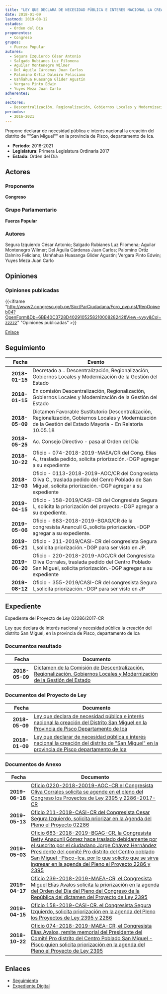 ```yaml
---
title: "LEY QUE DECLARA DE NECESIDAD PÚBLICA E INTERES NACIONAL LA CREACIÓN DEL DISTRITO DE 'SAN MIGUEL' EN LA PROVINCIA DE PISCO DEPARTAMENTO DE ICA"
date: 2018-01-09
lastmod: 2019-08-12
estados: 
  - Orden del Día
proponentes: 
  - Congreso
grupos: 
  - Fuerza Popular
autores: 
  - Segura Izquierdo César Antonio
  - Salgado Rubianes Luz Filomena
  - Aguilar Montenegro Wilmer
  - Del Águila Cárdenas Juan Carlos
  - Palomino Ortiz Dalmiro Feliciano
  - Ushñahua Huasanga Glider Agustín
  - Vergara Pinto Edwin
  - Yuyes Meza Juan Carlo
adherentes: 
  - 
sectores: 
  - Descentralización, Regionalización, Gobiernos Locales y Modernización de la Gestión del Estado
periodos: 
  - 2016-2021
---
```


Propone declarar de necesidad pública e interés nacional la creación del distrito de ""San Miguel"" en la provincia de Pisco, departamento de Ica.

- **Periodo**: 2016-2021
- **Legislatura**: Primera Legislatura Ordinaria 2017
- **Estado**: Orden del Día

## Actores

### Proponente

**Congreso**

### Grupo Parlamentario

**Fuerza Popular**

### Autores

Segura Izquierdo César Antonio; Salgado Rubianes Luz Filomena; Aguilar Montenegro Wilmer; Del Águila Cárdenas Juan Carlos; Palomino Ortiz Dalmiro Feliciano; Ushñahua Huasanga Glider Agustín; Vergara Pinto Edwin; Yuyes Meza Juan Carlo


## Opiniones

### Opiniones publicadas

{{<iframe "http://www2.congreso.gob.pe/Sicr/ParCiudadana/Foro_pvp.nsf/RepOpiweb04?OpenForm&Db=6BB40C3728D402910525821000828242&View=yyyy&Col=zzzzz" "Opiniones publicadas" >}}

[Enlace](http://www2.congreso.gob.pe/Sicr/ParCiudadana/Foro_pvp.nsf/RepOpiweb04?OpenForm&Db=6BB40C3728D402910525821000828242&View=yyyy&Col=zzzzz)

## Seguimiento

| Fecha | Evento |
|------:|--------|
| **2018-01-15** | Decretado a... Descentralización, Regionalización, Gobiernos Locales y Modernización de la Gestión del Estado|
| **2018-01-15** | En comisión Descentralización, Regionalización, Gobiernos Locales y Modernización de la Gestión del Estado|
| **2018-05-09** | Dictamen Favorable Sustitutorio Descentralización, Regionalización, Gobiernos Locales y Modernización de la Gestión del Estado Mayoria - En Relatoría 10.05.18|
| **2018-05-25** | Ac. Consejo Directivo - pasa al Orden del Día|
| **2018-10-22** | Oficio - 074-2018-2019-MAEA/CR del Cong. Elias A., traslada pedido, solicita priorización.-DGP agregar a su expediente|
| **2018-12-03** | Oficio - 0113-2018-2019-AOC/CR del Congresista Oliva C., traslada pedido del Cenro Poblado de San Miguel, solicita priorización.-DGP agregar a su expediente|
| **2019-04-15** | Oficio - 158-2019/CASI-CR del Congresista Segura I., solicita la priorización del proyecto.-DGP agregar a su expediente.|
| **2019-05-06** | Oficio - 683-2018-2019-BGAG/CR de la congresista Ananculí G.,solicita priorización.-DGP agregar a su expediente.|
| **2019-05-21** | Oficio - 211-2019/CASI-CR del congresista Segura I.,solicita priorización.-DGP para ser visto en JP.|
| **2019-06-20** | Oficio - 220-2018-2019-AOC/CR del Congresista Oliva Corrales, traslada pedido del Centro Poblado San Miguel, solicita priorización.-DGP agregar a su expediente|
| **2019-08-12** | Oficio - 355-2019/CASI-CR del congresista Segura I.,solicita priorización.-DGP para ser visto en JP|


## Expediente

Expediente del Proyecto de Ley 02286/2017-CR

Ley que declara de interés nacional y necesidad pública la creación del distrito San Miguel, en la provincia de Pisco, departamento de Ica


### Documentos resultado

| Fecha | Documento |
|------:|--------|
| **2018-05-09** | [Dictamen de la Comisión de Descentralización, Regionalización, Gobiernos Locales y Modernización de la Gestión del Estado](http://www.leyes.congreso.gob.pe/Documentos/2016_2021/Dictamenes/Proyectos_de_Ley/02286DC08MAY20180509.pdf) |

### Documentos del Proyecto de Ley

| Fecha | Documento |
|------:|--------|
| **2018-05-09** | [Ley que declara de necesidad pública e interés nacional la creación del Distrito San Miguel en la Provincia de Pisco Departamento de Ica](http://www.leyes.congreso.gob.pe/Documentos/2016_2021/Proyectos_de_Ley_y_de_Resoluciones_Legislativas/PL0239520180206.pdf) |
| **2018-01-09** | [Ley que declarar de necesidad pública e interés nacional la creación del distrito de "San Miguel" en la provincia de Pisco departamento de Ica](http://www.leyes.congreso.gob.pe/Documentos/2016_2021/Proyectos_de_Ley_y_de_Resoluciones_Legislativas/PL0228620180109.pdf) |

### Documentos de Anexo

| Fecha | Documento |
|------:|--------|
| **2019-06-18** | [Oficio 0220-2018-20019-AOC-CR el Congresista Oliva Corrales solicita se agende en el pleno del Congreso los Proyectos de Ley 2395 y 2286-2017-CR](http://www.leyes.congreso.gob.pe/Documentos/2016_2021/Oficios/Congresistas/OFICIO-0220-2018-2019-AOC-CR.pdf) |
| **2019-05-13** | [Oficio 211-2019-CASI-CR del Congresista Cesar Segura Izquierdo, solicita priorizar en la Agenda del Pleno el Proyecto 02286](http://www.leyes.congreso.gob.pe/Documentos/2016_2021/Oficios/Congresistas/OFICIO-211-2019-CASI-CR.pdf) |
| **2019-05-03** | [Oficio 683-2018-2019-BGAG-CR, la Congresista Betty Anacunli Gómez hace traslado debidamente por el suscrito por el ciudadano Jorge Chávez Hernández Presidente del comité Pro distrito del Centro poblado San Miguel -Pisco-Ica, por lo que solicito que se sirva ingresar en la agenda del Pleno el Proyecto 2286 y 2395](http://www.leyes.congreso.gob.pe/Documentos/2016_2021/Oficios/Congresistas/OFICIO-683-2018-2019-BGAG-CR.pdf) |
| **2019-04-17** | [Oficio 239-2018-2019-MAEA-CR, el Congresista Miguel Elías Avalos solicita la priorización en la agenda del Orden del Día del Pleno del Congreso de la República del dictamen del Proyecto de Ley 2395](http://www.leyes.congreso.gob.pe/Documentos/2016_2021/Oficios/Congresistas/OFICIO-239-2018-2019-MAEA-CR.pdf) |
| **2019-04-15** | [Oficio 158-2019-CASI-CR. el Congresista Segura Izquierdo, solicita priorización en la agenda del Pleno los Proyectos de Ley 2395 y 2286](http://www.leyes.congreso.gob.pe/Documentos/2016_2021/Oficios/Congresistas/OFICIO-158-2019-CASI-CR.pdf) |
| **2018-10-22** | [Oficio 074-2018-2019-MAEA-CR, el Congresista Elías Avalos, remite memorial del Presidente del Comité Pro distrito del Centro Poblado San Miguel - Pisco quien solicita priorización en la agenda del Pleno el Proyecto de Ley 2395](http://www.leyes.congreso.gob.pe/Documentos/2016_2021/Oficios/Congresistas/OFICIO-074-2018-2019-MAEA-CR.pdf) |

## Enlaces 

- [Seguimiento](http://www2.congreso.gob.pehttp://www2.congreso.gob.pe/Sicr/TraDocEstProc/CLProLey2016.nsf/f7fff46988ca05b1052578e100829cc7/b57b6a74ebcfaf1b0525821000764325?OpenDocument)
- [Expediente Digital](http://www2.congreso.gob.pehttp://www2.congreso.gob.pe/Sicr/TraDocEstProc/CLProLey2016.nsf/f7fff46988ca05b1052578e100829cc7/b57b6a74ebcfaf1b0525821000764325?OpenDocument&Click=05257FB7005EB655.eb71d0cf91d8294e05256cdf006b5706/$Body/0.1C6C)
